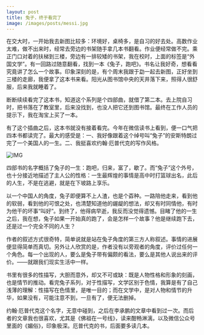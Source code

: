 ```yaml
---
layout: post
title: 兔子，终于看完了
image: /images/posts/messi.jpg
---
```


在交大时，一开始我去新图比较多：环境好，桌椅多，是自习的好去处。高数作业太难，做不出来时，经常去旁边的书架随手拿几本书翻看。作业便经常做不完。乘正门口对着的扶梯到三楼，旁边有一排较矮的书架，我在校时，上面的标签是“外国文学”。有一回路过随意翻看，找到一本《兔子，跑吧》。书名让我好奇，想看看究竟讲了怎么一个故事。印象深刻的是，有个周末我跟于勐一起去新图，正好坐到三楼的走廊，我便拿了这本书来看。阳光从图书馆中央的天井落下来，照得人很舒服，后来我就睡着了。

断断续续看完了这本书，知道这个系列是个四部曲，就借了第二本。去上院自习时，把书落在了教室里，后来没找到，也没人把它还到图书馆。最终在工作人员的提示下，我在淘宝上买了一本。

有了这个插曲之后，这本书就没有接着看完。今年在微信读书上看到，便一口气把四本书都读完了。最大的感受是：一、我好像跟着这个绰号叫“兔子”的安斯特朗过完了一个美国人的一生。二、我挺喜欢约翰·厄普代克的写作风格。

![IMG](https://img3.doubanio.com/lpic/s2840833.jpg)

四部书的名字概括了兔子的一生：跑吧，归来，富了，歇了。而“兔子”这个外号，也十分接近地描述了主人公的性格：一生最辉煌的事情是高中时打篮球出名，此后的人生，不是在逃避，就是在下坡路上享乐。

以一个中国人的角度，兔子即便算不上人渣，也是个孬种。一路陪他走来，看到他的软弱，看到他的可恨之处，也清楚知道他的龌龊的想法，却又有时同情他，有时为他干的坏事“叫好”。到终了，他得病早逝，我反而没觉得遗憾。目睹了他的一生之后，我在想，兔子如果一开始真的跑了，会是怎样一个故事？他是继续跑下去，还是过一个完全不同的人生？

作者的叙述方式很奇特，简单说就是站在兔子角度的第三方人称叙述。事情的进展便显得简单而真切。另外让人欣赏的是，作者没有以旁观者的角度，评价过任何一个角色。每一个出现的人，要么是兔子带有偏颇的看法，要么是其他人说出来的评价。——就跟我们现实生活中一样。

书里有很多的性描写，大胆而意外，却又不可或缺：既是人物性格和形象的刻画，也是情节的推动。看完兔子系列，对于性描写，文学区别于色情，我算是有了自己浅薄的理解：性描写在色情里，是唯一目的；而在文学中，是对人物和情节的升华，如果没有，可能注意不到，一旦有了，便无法删掉。

约翰·厄普代克这个名字，无意中碰到，之后在李承鹏的文章中看到过一次。而后者的文章我也很喜欢，尤其是《佛祖在一号线》，读来酣畅淋漓，以及微信公众号里面的《媚俗》，印象极深。厄普代克的书，后面要多读几本。
